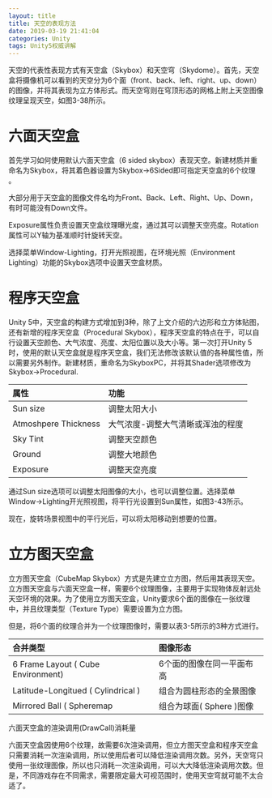 ```yaml
---
layout: title
title: 天空的表现方法
date: 2019-03-19 21:41:04
categories: Unity
tags: Unity5权威讲解
---
```

天空的代表性表现方式有天空盒（Skybox）和天空穹（Skydome）。首先，天空盒将摄像机可以看到的天空分为6个面（front、back、left、right、up、down）的图像，并将其表现为立方体形式。而天空穹则在穹顶形态的网格上附上天空图像纹理呈现天空，如图3-38所示。

<!--more-->

# 六面天空盒
首先学习如何使用默认六面天空盒（6 sided skybox）表现天空。新建材质并重命名为Skybox，将其着色器设置为Skybox->6Sided即可指定天空盒的6个纹理
。

大部分用于天空盒的图像文件名均为Front、Back、Left、Right、Up、Down，有时可能没有Down文件。

Exposure属性负责设置天空盒纹理曝光度，通过其可以调整天空亮度。Rotation属性可以Y轴为基准顺时针旋转天空。

选择菜单Window-Lighting，打开光照视图，在环境光照（Environment Lighting）功能的Skybox选项中设置天空盒材质。

# 程序天空盒
Unity 5中，天空盒的构建方式增加到3种，除了上文介绍的六边形和立方体贴图，还有新增的程序天空盒（Procedural Skybox），程序天空盒的特点在于，可以自行设置天空颜色、大气浓度、亮度、太阳位置以及大小等。第一次打开Unity 5时，使用的默认天空盒就是程序天空盒，我们无法修改该默认值的各种属性值，所以需要另外制作。新建材质，重命名为SkyboxPC，并将其Shader选项修改为Skybox->Procedural.

| 属性  | 功能  |
| :------------ | :------------ |
| Sun size  | 调整太阳大小  |
| Atmoshpere Thickness  | 大气浓度-调整大气清晰或浑浊的程度  |
| Sky Tint  | 调整天空颜色  |
| Ground  | 调整大地颜色  |
| Exposure  | 调整天空亮度  |

通过Sun size选项可以调整太阳图像的大小，也可以调整位置。选择菜单Window->Lighting开光照视图，将平行光设置到Sun属性，如图3-43所示。

现在，旋转场景视图中的平行光后，可以将太阳移动到想要的位置。

# 立方图天空盒
立方图天空盒（CubeMap Skybox）方式是先建立立方图，然后用其表现天空。立方图天空盒与六面天空盒一样，需要6个纹理图像，主要用于实现物体反射远处天空环境的效果。为了使用立方图天空盒，Unity要求6个面的图像在一张纹理中，并且纹理类型（Texture Type）需要设置为立方图。

但是，将6个面的纹理合并为一个纹理图像时，需要以表3-5所示的3种方式进行。

| 合并类型  | 图像形态  |
| :------------ | :------------ |
| 6 Frame Layout ( Cube Environment)  | 6个面的图像在同一平面布高  |
| Latitude-Longitued ( Cylindrical )  | 组合为圆柱形态的全景图像  |
| Mirrored Ball ( Spheremap  | 组合为球面( Sphere )图像  |

六面天空盒的渲染调用(DrawCall)消耗量

六面天空盒因使用6个纹理，故需要6次渲染调用，但立方图天空盒和程序天空盒只需要消耗一次渲染调用，所以使用后者可以降低渲染调用次数。另外，天空穹只使用一张纹理图像，所以也只消耗一次渲染调用，可以大大降低渲染调用次数。但是，不同游戏存在不同需求，需要限定最大可视范围时，使用天空穹就可能不太合适了。
